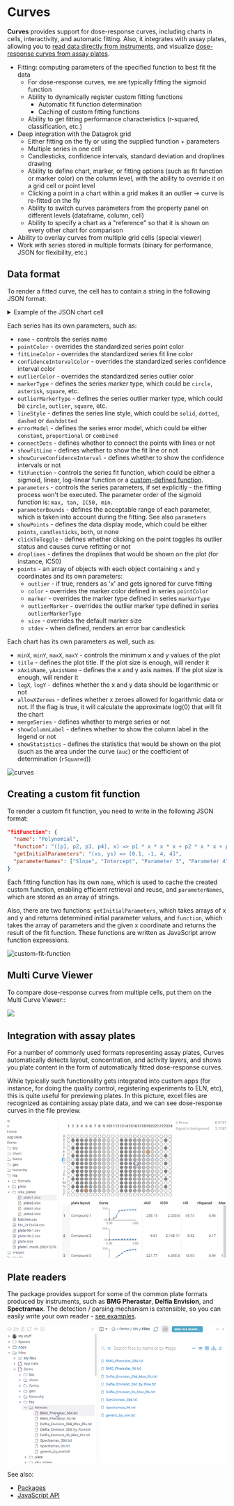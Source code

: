 # Curves

**Curves** provides support for dose-response curves,
including charts in cells, interactivity, and automatic fitting.
Also, it integrates with assay plates, allowing you to 
[read data directly from instruments](#plate-readers), and visualize
[dose-response curves from assay plates](#integration-with-assay-plates).

- Fitting: computing parameters of the specified function to best fit the data
  - For dose-response curves, we are typically fitting the sigmoid function
  - Ability to dynamically register custom fitting functions
    - Automatic fit function determination
    - Caching of custom fitting functions
  - Ability to get fitting performance characteristics (r-squared, classification, etc.)
- Deep integration with the Datagrok grid
  - Either fitting on the fly or using the supplied function + parameters
  - Multiple series in one cell
  - Candlesticks, confidence intervals, standard deviation and droplines drawing
  - Ability to define chart, marker, or fitting options (such as fit function or marker color)
      on the column level, with the ability to override it on a grid cell or point level
  - Clicking a point in a chart within a grid makes it an outlier -> curve is re-fitted on the fly
  - Ability to switch curves parameters from the property panel on different levels (dataframe, column, cell)
  - Ability to specify a chart as a "reference" so that it is shown on every other chart for comparison
- Ability to overlay curves from multiple grid cells (special viewer)
- Work with series stored in multiple formats (binary for performance, JSON for flexibility, etc.)

## Data format

To render a fitted curve, the cell has to contain a string in the following JSON format:

<details>
<summary> Example of the JSON chart cell </summary>
<pre>
{
  "series": [
    {
      "name": "Test series",
      "pointColor": "#2ca02c",
      "fitLineColor": "#2ca02c",
      "confidenceIntervalColor": "#fbec5d",
      "outlierColor": "#d62728",
      "markerType": "circle",
      "outlierMarkerType": "outlier",
      "lineStyle": "dashed",
      "errorModel": "proportional",
      "connectDots": false,
      "showFitLine": true,
      "showCurveConfidenceInterval": true,
      "fitFunction": "sigmoid",
      "parameters": [1.7391934768969721, -0.9451759934029763, 4.846020678949615, 0.15841886339211816],
      "parameterBounds": [
        {"min": 1.739193476892, "max": 1.739193476898},
        {"max": -0.9451759934029},
        {},
        {"min": 0.158418863392114}
      ],
      "showPoints": "points",
      "clickToToggle": true,
      "droplines": ["IC50"],
      "points": [
        { "x": 0.10000000149011612, "y": 0.04152340441942215, "stdev": 0.031523404876, "marker": "square", "outlierMarker": "square" },
        { "x": 0.6000000238418579, "y": 0.11901605129241943, "outlier": true, "outlierColor": "#ff7f0e" },
        { "x": 1.100000023841858, "y": 0.11143334954977036, "outlier": false, "color": "#2ca02c", "size": 5 },
        // ...
      ]
    }
  ],
  "chartOptions": {
    "showStatistics": ["auc", "rSquared"],
    "minX": 0.10000000149011612,
    "minY": 0.04152340441942215,
    "maxX": 7.099999904632568,
    "maxY": 1.7591952085494995,
    "title": "Dose-Response curves",
    "xAxisName": "Concentration",
    "yAxisName": "Activity",
    "logX": true,
    "logY": false,
    "allowXZeroes": true,
    "mergeSeries": false,
    "showColumnLabel": true
  }
}
</pre>
</details>

Each series has its own parameters, such as:

- `name` - controls the series name
- `pointColor` - overrides the standardized series point color
- `fitLineColor` - overrides the standardized series fit line color
- `confidenceIntervalColor` - overrides the standardized series confidence interval color
- `outlierColor` - overrides the standardized series outlier color
- `markerType` - defines the series marker type, which could be `circle`, `asterisk`, `square`, etc.
- `outlierMarkerType` - defines the series outlier marker type, which could be `circle`, `outlier`, `square`, etc.
- `lineStyle` - defines the series line style, which could be `solid`, `dotted`, `dashed` or `dashdotted`
- `errorModel` - defines the series error model, which could be either `constant`, `proportional` or `combined`
- `connectDots` - defines whether to connect the points with lines or not
- `showFitLine` - defines whether to show the fit line or not
- `showCurveConfidenceInterval` - defines whether to show the confidence intervals or not
- `fitFunction` - controls the series fit function, which could be either a sigmoid, linear, log-linear function or a
[custom-defined function](#creating-a-custom-fit-function).
- `parameters` - controls the series parameters, if set explicitly - the fitting process won't be executed. The parameter order of the
sigmoid function is: `max, tan, IC50, min`.
- `parameterBounds` - defines the acceptable range of each parameter, which is taken into account during the fitting. See also `parameters`
- `showPoints` - defines the data display mode, which could be either `points`, `candlesticks`, `both`, or none
- `clickToToggle` - defines whether clicking on the point toggles its outlier status and causes curve refitting or not
- `droplines` - defines the droplines that would be shown on the plot (for instance, IC50)
- `points` - an array of objects with each object containing `x` and `y` coordinates and its own parameters:
  - `outlier` - if true, renders as 'x' and gets ignored for curve fitting
  - `color` - overrides the marker color defined in series `pointColor`
  - `marker` - overrides the marker type defined in series `markerType`
  - `outlierMarker` - overrides the outlier marker type defined in series `outlierMarkerType`
  - `size` - overrides the default marker size
  - `stdev` - when defined, renders an error bar candlestick

Each chart has its own parameters as well, such as:

- `minX`, `minY`, `maxX`, `maxY` - controls the minimum x and y values of the plot
- `title` - defines the plot title. If the plot size is enough, will render it
- `xAxisName`, `yAxisName` - defines the x and y axis names. If the plot size is enough, will render it
- `logX`, `logY` - defines whether the x and y data should be logarithmic or not
- `allowXZeroes` - defines whether x zeroes allowed for logarithmic data or not. If the flag is true, it will calculate the approximate log(0) that will fit the chart
- `mergeSeries` - defines whether to merge series or not
- `showColumnLabel` - defines whether to show the column label in the legend or not
- `showStatistics` - defines the statistics that would be shown on the plot (such as the area under the curve
(`auc`) or the coefficient of determination (`rSquared`))

![curves](https://raw.githubusercontent.com/datagrok-ai/public/master/packages/Curves/img/curves.gif)

## Creating a custom fit function

To render a custom fit function, you need to write in the following JSON format:

```json
"fitFunction": {
  "name": "Polynomial",
  "function": "([p1, p2, p3, p4], x) => p1 * x * x * x + p2 * x * x + p3 * x + p4",
  "getInitialParameters": "(xs, ys) => [0.1, -1, 4, 4]",
  "parameterNames": ["Slope", "Intercept", "Parameter 3", "Parameter 4"]
}
```

Each fitting function has its own `name`, which is used to cache the created custom function, enabling
efficient retrieval and reuse, and `parameterNames`, which are stored as an array of strings.

Also, there are two functions: `getInitialParameters`, which takes arrays of x and y and returns determined
initial parameter values, and `function`, which takes the array of parameters and the given x coordinate and
returns the result of the fit function. These functions are written as JavaScript arrow function expressions.

![custom-fit-function](https://raw.githubusercontent.com/datagrok-ai/public/refs/heads/master/packages/Curves/img/custom-fit-function.gif)

## Multi Curve Viewer

To compare dose-response curves from multiple cells, put them on the Multi Curve Viewer::

![](https://raw.githubusercontent.com/datagrok-ai/public/refs/heads/master/packages/Curves/img/multi-curve-viewer.gif)

## Integration with assay plates

For a number of commonly used formats representing assay plates, Curves automatically detects
layout, concentration, and activity layers, and shows you plate content in the form of automatically
fitted dose-response curves.

While typically such functionality gets integrated into custom apps (for instance, for doing
the quality control, registering experiments to ELN, etc), this is quite useful for
previewing plates. In this picture, excel files are recognized as containing assay plate data,
and we can see dose-response curves in the file preview. 

![](https://raw.githubusercontent.com/datagrok-ai/public/refs/heads/master/packages/Curves/img/plate-dose-response-series.gif)

## Plate readers

The package provides support for some of the common plate formats produced by instruments, such 
as **BMG Pherastar**, **Delfia Envision**, and **Spectramax**. The detection / parsing mechanism
is extensible, so you can easily write your own reader - [see examples](src/plate/plate-reader.ts).


![](https://raw.githubusercontent.com/datagrok-ai/public/refs/heads/master/packages/Curves/img/plate-readers.gif)

See also:

- [Packages](../../help/develop/develop.md#packages)
- [JavaScript API](../../help/develop/packages/js-api.md)
